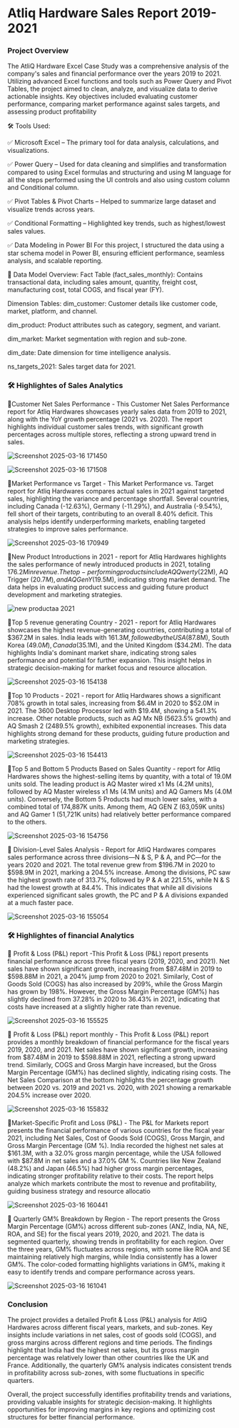 
# Atliq Hardware Sales Report 2019-2021
### Project Overview 
The AtliQ Hardware Excel Case Study was a comprehensive analysis of the company's sales and financial performance over the years 2019 to 2021. Utilizing advanced Excel functions and tools such as Power Query and Pivot Tables, the project aimed to clean, analyze, and visualize data to derive actionable insights. Key objectives included evaluating customer performance, comparing market performance against sales targets, and assessing product profitability

🛠 Tools Used:

✅ Microsoft Excel – The primary tool for data analysis, calculations, and visualizations.

✅ Power Query – Used for data cleaning and simplifies and transformation compared to using Excel formulas and structuring
and using M language for all the steps performed using the UI controls  and also using custom column and Conditional column.

✅ Pivot Tables & Pivot Charts – Helped to summarize large dataset and visualize trends across years.

✅ Conditional Formatting – Highlighted key trends, such as highest/lowest sales values.

✅ Data Modeling in Power BI
For this project, I structured the data using a star schema model in Power BI, ensuring efficient performance, seamless analysis, and scalable reporting.

📌 Data Model Overview:
Fact Table (fact_sales_monthly): Contains transactional data, including sales amount, quantity, freight cost, manufacturing cost, total COGS, and fiscal year (FY).

Dimension Tables:
dim_customer: Customer details like customer code, market, platform, and channel.

dim_product: Product attributes such as category, segment, and variant.

dim_market: Market segmentation with region and sub-zone.

dim_date: Date dimension for time intelligence analysis.

ns_targets_2021: Sales target data for 2021.


### 🛠 Highlightes of Sales Analytics 

🔹Customer Net Sales Performance - This Customer Net Sales Performance report for Atliq Hardwares showcases yearly sales data from 2019 to 2021, along with the YoY growth percentage (2021 vs. 2020). The report highlights individual customer sales trends, with significant growth percentages across multiple stores, reflecting a strong upward trend in sales.



![Screenshot 2025-03-16 171450](https://github.com/user-attachments/assets/0a57cacc-0bcb-447c-bb08-7aea670f19d7)

![Screenshot 2025-03-16 171508](https://github.com/user-attachments/assets/cae65844-b666-40ff-b0f1-8f9b9a5c7d22)


🔹Market Performance vs Target - This Market Performance vs. Target report for Atliq Hardwares compares actual sales in 2021 against targeted sales, highlighting the variance and percentage shortfall. Several countries, including Canada (-12.63%), Germany (-11.29%), and Australia (-9.54%), fell short of their targets, contributing to an overall 8.40% deficit. This analysis helps identify underperforming markets, enabling targeted strategies to improve sales performance.

![Screenshot 2025-03-16 170949](https://github.com/user-attachments/assets/e5aa9e32-d2e0-4ff1-8d77-ef8e351fd578)

🔹New Product Introductions in 2021 - report for Atliq Hardwares highlights the sales performance of newly introduced products in 2021, totaling $176.2M in revenue. The top-performing products include AQ Qwerty ($22M), AQ Trigger ($20.7M), and AQ Gen Y ($19.5M), indicating strong market demand. The data helps in evaluating product success and guiding future product development and marketing strategies.

![new productaa 2021](https://github.com/user-attachments/assets/f19fdab2-41f0-406a-8552-473064fc9f64)


🔹Top 5 revenue generating  Country  - 2021 - report for Atliq Hardwares showcases the highest revenue-generating countries, contributing a total of $367.2M in sales. India leads with $161.3M, followed by the USA ($87.8M), South Korea ($49.0M), Canada ($35.1M), and the United Kingdom ($34.2M). The data highlights India's dominant market share, indicating strong sales performance and potential for further expansion. This insight helps in strategic decision-making for market focus and resource allocation.



![Screenshot 2025-03-16 154138](https://github.com/user-attachments/assets/37a14b5c-4007-4fdb-b03e-1d6a5dd14acb)

🔹Top 10 Products - 2021 - report for Atliq Hardwares shows a significant 708% growth in total sales, increasing from $6.4M in 2020 to $52.0M in 2021. The 3600 Desktop Processor led with $19.4M, showing a 541.3% increase. Other notable products, such as AQ Mx NB (5623.5% growth) and AQ Smash 2 (2489.5% growth), exhibited exponential increases. This data highlights strong demand for these products, guiding future production and marketing strategies.

![Screenshot 2025-03-16 154413](https://github.com/user-attachments/assets/2eed5078-bfa7-448a-a90a-df485dd923dd)


🔹Top 5 and Bottom 5 Products Based on Sales Quantity - 
  report for Atliq Hardwares shows the highest-selling items by quantity, with a total of 19.0M units sold. The leading product is AQ Master wired x1 Ms (4.2M units), followed by AQ Master wireless x1 Ms (4.1M units) and AQ Gamers Ms (4.0M units). Conversely, the Bottom 5 Products had much lower sales, with a combined total of 174,887K units. Among them, AQ GEN Z (63,059K units) and AQ Gamer 1 (51,721K units) had relatively better performance compared to the others.
  
  
![Screenshot 2025-03-16 154756](https://github.com/user-attachments/assets/c6f2237b-753b-4847-a3e7-6cbd6f34521e)

🔹 Division-Level Sales Analysis -
 Report for AtliQ Hardwares compares sales performance across three divisions—N & S, P & A, and PC—for the years 2020 and 2021. The total revenue grew from $196.7M in 2020 to $598.9M in 2021, marking a 204.5% increase. Among the divisions, PC saw the highest growth rate of 313.7%, followed by P & A at 221.5%, while N & S had the lowest growth at 84.4%. This indicates that while all divisions experienced significant sales growth, the PC and P & A divisions expanded at a much faster pace.


 

![Screenshot 2025-03-16 155054](https://github.com/user-attachments/assets/7af5fd86-d254-4656-8f33-65d464a35f55)




### 🛠 Highlightes of financial Analytics 

 
🔹 Profit & Loss (P&L) report -This Profit & Loss (P&L) report presents financial performance across three fiscal years (2019, 2020, and 2021). Net sales have shown significant growth, increasing from $87.48M in 2019 to $598.88M in 2021, a 204% jump from 2020 to 2021. Similarly, Cost of Goods Sold (COGS) has also increased by 209%, while the Gross Margin has grown by 198%. However, the Gross Margin Percentage (GM%) has slightly declined from 37.28% in 2020 to 36.43% in 2021, indicating that costs have increased at a slightly higher rate than revenue.


![Screenshot 2025-03-16 155525](https://github.com/user-attachments/assets/a9121ac0-d47e-48dd-bbf4-5fdca3d99a2d)


🔹 Profit & Loss (P&L) report monthly - This Profit & Loss (P&L) report provides a monthly breakdown of financial performance for the fiscal years 2019, 2020, and 2021. Net sales have shown significant growth, increasing from $87.48M in 2019 to $598.88M in 2021, reflecting a strong upward trend. Similarly, COGS and Gross Margin have increased, but the Gross Margin Percentage (GM%) has declined slightly, indicating rising costs. The Net Sales Comparison at the bottom highlights the percentage growth between 2020 vs. 2019 and 2021 vs. 2020, with 2021 showing a remarkable 204.5% increase over 2020.


![Screenshot 2025-03-16 155832](https://github.com/user-attachments/assets/3a287b66-b62b-4863-9002-0d0136f5c97f)


🔹Market-Specific Profit and Loss (P&L) - 
The P&L for Markets report presents the financial performance of various countries for the fiscal year 2021, including Net Sales, Cost of Goods Sold (COGS), Gross Margin, and Gross Margin Percentage (GM %). India recorded the highest net sales at $161.3M, with a 32.0% gross margin percentage, while the USA followed with $87.8M in net sales and a 37.0% GM %. Countries like New Zealand (48.2%) and Japan (46.5%) had higher gross margin percentages, indicating stronger profitability relative to their costs. The report helps analyze which markets contribute the most to revenue and profitability, guiding business strategy and resource allocatio

![Screenshot 2025-03-16 160441](https://github.com/user-attachments/assets/ac3e14f6-8730-4134-8e98-4a563336b67e)




🔹 Quarterly GM% Breakdown by Region  - 
The report presents the Gross Margin Percentage (GM%) across different sub-zones (ANZ, India, NA, NE, ROA, and SE) for the fiscal years 2019, 2020, and 2021. The data is segmented quarterly, showing trends in profitability for each region. Over the three years, GM% fluctuates across regions, with some like ROA and SE maintaining relatively high margins, while India consistently has a lower GM%. The color-coded formatting highlights variations in GM%, making it easy to identify trends and compare performance across years.




![Screenshot 2025-03-16 161041](https://github.com/user-attachments/assets/3d2cd1d4-ebe5-46e4-b2cd-7e27d3be6425)






### Conclusion 

The project provides a detailed Profit & Loss (P&L) analysis for AtliQ Hardwares across different fiscal years, markets, and sub-zones. Key insights include variations in net sales, cost of goods sold (COGS), and gross margins across different regions and time periods. The findings highlight that India had the highest net sales, but its gross margin percentage was relatively lower than other countries like the UK and France. Additionally, the quarterly GM% analysis indicates consistent trends in profitability across sub-zones, with some fluctuations in specific quarters.

Overall, the project successfully identifies profitability trends and variations, providing valuable insights for strategic decision-making. It highlights opportunities for improving margins in key regions and optimizing cost structures for better financial performance.









